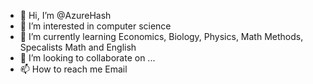 - 👋 Hi, I’m @AzureHash
- 👀 I’m interested in computer science
- 🌱 I’m currently learning Economics, Biology, Physics, Math Methods, Specalists Math and English
- 💞️ I’m looking to collaborate on ...
- 📫 How to reach me Email

<!---
AzureHash/AzureHash is a ✨ special ✨ repository because its `README.md` (this file) appears on your GitHub profile.
You can click the Preview link to take a look at your changes.
--->

